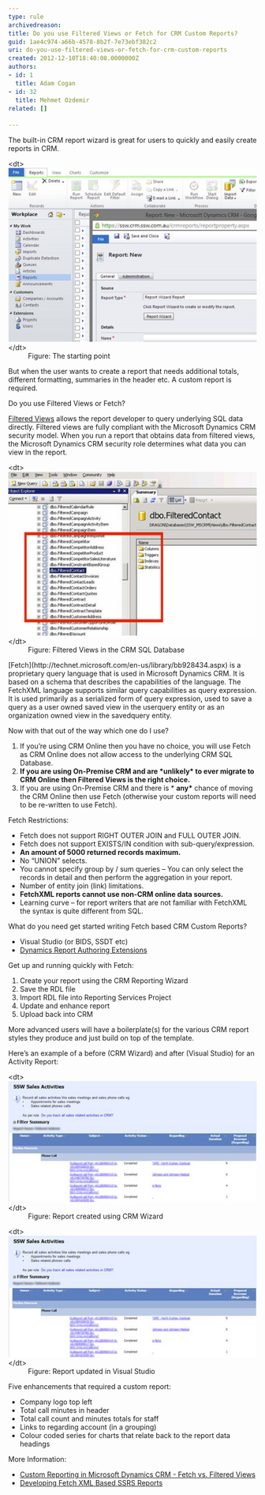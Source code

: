 ```yaml
---
type: rule
archivedreason: 
title: Do you use Filtered Views or Fetch for CRM Custom Reports?
guid: 1ae4c974-a66b-4578-8b2f-7e73ebf382c2
uri: do-you-use-filtered-views-or-fetch-for-crm-custom-reports
created: 2012-12-10T18:40:08.0000000Z
authors:
- id: 1
  title: Adam Cogan
- id: 32
  title: Mehmet Ozdemir
related: []

---
```


The built-in CRM report wizard is great for users to quickly and easily create reports in CRM.
<dl class="image">&lt;dt&gt;<img src="custom-reports-1.jpg" alt="">&lt;/dt&gt;<dd>Figure: The starting point</dd></dl>
<!--endintro-->

But when the user wants to create a report that needs additional totals, different formatting, summaries in the header etc. A custom report is required.

Do you use Filtered Views or Fetch?

[Filtered Views](http://msdn.microsoft.com/en-us/library/gg309722.aspx) allows the report developer to query underlying SQL data directly. Filtered views are fully compliant with the Microsoft Dynamics CRM security model. When you run a report that obtains data from filtered views, the Microsoft Dynamics CRM security role determines what data you can view in the report.
<dl class="image">&lt;dt&gt;<img src="custom-reports-2.jpg" alt="">&lt;/dt&gt;<dd>Figure: Filtered Views in the CRM SQL Database</dd></dl>
[Fetch](http://technet.microsoft.com/en-us/library/bb928434.aspx) is a proprietary query language that is used in Microsoft Dynamics CRM. It is based on a schema that describes the capabilities of the language. The FetchXML language supports similar query capabilities as query expression. It is used primarily as a serialized form of query expression, used to save a query as a user owned saved view in the userquery entity or as an organization owned view in the savedquery entity.

Now with that out of the way which one do I use?

1. If you’re using CRM Online then you have no choice, you will use Fetch as CRM Online does not allow access to the underlying CRM SQL Database.
2. **If you are using On-Premise CRM and are \*unlikely\* to ever migrate to CRM Online then Filtered Views is the right choice.**
3. If you are using On-Premise CRM and there is \* **any\*** chance of moving the CRM Online then use Fetch (otherwise your custom reports will need to be re-written to use Fetch).


Fetch Restrictions:

* Fetch does not support RIGHT OUTER JOIN and FULL OUTER JOIN.
* Fetch does not support EXISTS/IN condition with sub-query/expression.
* **An amount of 5000 returned records maximum.**
* No “UNION” selects.
* You cannot specify group by / sum queries – You can only select the records in detail and then perform the aggregation in your report.
* Number of entity join (link) limitations.
* **FetchXML reports cannot use non-CRM online data sources.**
* Learning curve – for report writers that are not familiar with FetchXML the syntax is quite different from SQL.


What do you need get started writing Fetch based CRM Custom Reports?

* Visual Studio (or BIDS, SSDT etc)
* [Dynamics Report Authoring Extensions](http://www.microsoft.com/en-au/download/details.aspx?id=27823)


Get up and running quickly with Fetch:

1. Create your report using the CRM Reporting Wizard
2. Save the RDL file
3. Import RDL file into Reporting Services Project
4. Update and enhance report
5. Upload back into CRM


More advanced users will have a boilerplate(s) for the various CRM report styles they produce and just build on top of the template.

Here’s an example of a before (CRM Wizard) and after (Visual Studio) for an Activity Report:
<dl class="image">&lt;dt&gt;<img src="custom-reports-3.jpg" alt="">&lt;/dt&gt;<dd>Figure: Report created using CRM Wizard</dd></dl><dl class="image">&lt;dt&gt;<img src="custom-reports-3.jpg" alt="">&lt;/dt&gt;<dd>Figure: Report updated in Visual Studio</dd></dl>
Five enhancements that required a custom report:

* Company logo top left
* Total call minutes in header
* Total call count and minutes totals for staff
* Links to regarding account (in a grouping)
* Colour coded series for charts that relate back to the report data headings


More Information:

* [Custom Reporting in Microsoft Dynamics CRM - Fetch vs. Filtered Views](http://blogs.msdn.com/b/crminthefield/archive/2012/11/27/custom-reporting-in-microsoft-dynamics-crm-fetch-vs-filtered-views.aspx)
* [Developing Fetch XML Based SSRS Reports](http://social.technet.microsoft.com/wiki/contents/articles/10234.microsoft-dynamics-crm-2011-develop-fetch-xml-based-ssrs-reports-in-visual-studio-2008.aspx)
